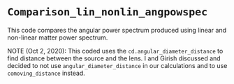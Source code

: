 # `Comparison_lin_nonlin_angpowspec`

This code compares the angular power spectrum produced using linear and non-linear matter power spectrum.

NOTE (Oct 2, 2020): This coded uses the `cd.angular_diameter_distance` to find distance between the source and the lens. I and Girish discussed and decided to not use `angular_diameter_distance` in our calculations and to use `comoving_distance` instead.

